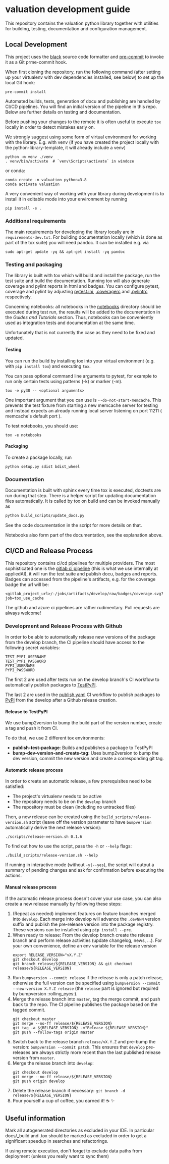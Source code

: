 # valuation development guide

This repository contains the valuation python library together with utilities
for building, testing, documentation and configuration management.

## Local Development

This project uses the [black](https://github.com/psf/black) source code formatter
and [pre-commit](https://pre-commit.com/) to invoke it as a Git prme-commit hook.

When first cloning the repository, run the following command (after
setting up your virtualenv with dev dependencies installed, see below) to set up
the local Git hook:

```shell script
pre-commit install
```

Automated builds, tests, generation of docu and publishing are handled by CI/CD
pipelines. You will find an initial version of the pipeline in this repo. Below
are further details on testing and documentation.

Before pushing your changes to the remote it is often useful to execute `tox`
locally in order to detect mistakes early on.

We strongly suggest using some form of virtual environment for working with the
library. E.g. with venv (if you have created the project locally with the
python-library-template, it will already include a venv)

```shell script
python -m venv ./venv
. venv/bin/activate  # `venv\Scripts\activate` in windoze
```

or conda:

```shell script
conda create -n valuation python=3.8
conda activate valuation
```

A very convenient way of working with your library during development is to
install it in editable mode into your environment by running

```shell script
pip install -e .
```


### Additional requirements

The main requirements for developing the library locally are in
`requirements-dev.txt`. For building documentation locally (which is done as
part of the tox suite) you will need pandoc. It can be installed e.g. via

```shell script
sudo apt-get update -yq && apt-get install -yq pandoc
```

### Testing and packaging

The library is built with tox which will build and install the package, run the
test suite and build the documentation. Running tox will also generate coverage
and pylint reports in html and badges. You can configure pytest, coverage and
pylint by adjusting [pytest.ini](pytest.ini), [.coveragerc](.coveragerc) and
[.pylintrc](.pylintrc) respectively.

Concerning notebooks: all notebooks in the [notebooks](notebooks) directory should
be executed during test run, the results will be added to the documentation in the
_Guides and Tutorials_ section. Thus, notebooks can be conveniently used as integration tests and documentation at the same time.

Unfortunately that is not currently the case as they need to be fixed and updated.

#### Testing

You can run the build by installing tox into your virtual environment (e.g. with
`pip install tox`) and executing `tox`.

You can pass optional command line arguments to pytest, for example to run only certain tests using patterns (-k) or marker (-m).

`tox -e py38 -- <optional arguments>`

One important argument that you can use is `--do-not-start-memcache`. This prevents
the test fixture from starting a new memcache server for testing and instead expects
an already running local server listening on port 11211 ( memcache's default port ).

To test notebooks, you should use:

```shell
tox -e notebooks
```

#### Packaging

To create a package locally, run
```shell script
python setup.py sdist bdist_wheel
```

### Documentation

Documentation is built with sphinx every time tox is executed, doctests are run
during that step. There is a helper script for updating documentation files
automatically. It is called by tox on build and can be invoked manually as

```bash
python build_scripts/update_docs.py
```
See the code documentation in the script for more details on that.

Notebooks also form part of the documentation, see the explanation above.


## CI/CD and Release Process

This repository contains ci/cd pipelines for multiple providers. The most
sophisticated one is the [gitlab ci pipeline](.gitlab-ci.yml) (this is what we
use internally at appliedAI), it will run the test suite and publish docu,
badges and reports. Badges can accessed from the pipeline's artifacts, e.g. for
the coverage badge the url will be:

```
<gitlab_project_url>/-/jobs/artifacts/develop/raw/badges/coverage.svg?job=tox_use_cache
```

The github and azure ci pipelines are rather rudimentary. Pull requests are
always welcome!

### Development and Release Process with Github

In order to be able to automatically release new versions of the package from
the develop branch, the CI pipeline should have access to the following
secret variables:

```
TEST_PYPI_USERNAME
TEST_PYPI_PASSWORD
PYPI_USERNAME
PYPI_PASSWORD
```

The first 2 are used after tests run on the develop branch's CI workflow 
to automatically publish packages to [TestPyPI](https://test.pypi.org/).

The last 2 are used in the [publish.yaml](.github/workflows/publish.yaml) CI workflow
to publish packages to [PyPI](https://pypi.org/) from the develop after a Github release creation.

#### Release to TestPyPI

We use bump2version to bump the build part of the version number, 
create a tag and push it from CI.

To do that, we use 2 different tox environments:

- **publish-test-package**: Builds and publishes a package to TestPyPI
- **bump-dev-version-and-create-tag**: Uses bump2version to bump the dev version, 
  commit the new version and create a corresponding git tag.

#### Automatic release process

In order to create an automatic release, a few prerequisites need to be
satisfied:

- The project's virtualenv needs to be active
- The repository needs to be on the `develop` branch
- The repository must be clean (including no untracked files)

Then, a new release can be created using the `build_scripts/release-version.sh`
script (leave off the version parameter to have `bumpversion` automatically
derive the next release version):

```shell script
./scripts/release-version.sh 0.1.6
```

To find out how to use the script, pass the `-h` or `--help` flags:

```shell script
./build_scripts/release-version.sh --help
```

If running in interactive mode (without `-y|--yes`), the script will output a
summary of pending changes and ask for confirmation before executing the
actions.

#### Manual release process
If the automatic release process doesn't cover your use case, you can also
create a new release manually by following these steps:

1. (Repeat as needed) implement features on feature branches merged into
  `develop`. Each merge into develop will advance the `.devNNN` version suffix
   and publish the pre-release version into the package registry. These versions
   can be installed using `pip install --pre`.
2. When ready to release: From the develop branch create the release branch and
   perform release activities (update changelog, news, ...). For your own
   convenience, define an env variable for the release version
    ```shell script
    export RELEASE_VERSION="vX.Y.Z"
    git checkout develop
    git branch release/${RELEASE_VERSION} && git checkout release/${RELEASE_VERSION}
    ```
3. Run `bumpversion --commit release` if the release is only a patch release,
   otherwise the full version can be specified using 
   `bumpversion --commit --new-version X.Y.Z release`
   (the `release` part is ignored but required by bumpversion :rolling_eyes:).
4. Merge the release branch into `master`, tag the merge commit, and push back to the repo. 
   The CI pipeline publishes the package based on the tagged commit.
    ```shell script
    git checkout master
    git merge --no-ff release/${RELEASE_VERSION}
    git tag -a ${RELEASE_VERSION} -m"Release ${RELEASE_VERSION}"
    git push --follow-tags origin master
    ```
5. Switch back to the release branch `release/vX.Y.Z` and pre-bump the version:
   `bumpversion --commit patch`. This ensures that `develop` pre-releases are
   always strictly more recent than the last published release version from 
   `master`.
6. Merge the release branch into `develop`:
    ```shell script
    git checkout develop
    git merge --no-ff release/${RELEASE_VERSION}
    git push origin develop
    ```
6. Delete the release branch if necessary: 
   `git branch -d release/${RELEASE_VERSION}`
7. Pour yourself a cup of coffee, you earned it! :coffee: :sparkles:

## Useful information

Mark all autogenerated directories as excluded in your IDE. In particular
docs/_build and .tox should be marked as excluded in order to get a significant
speedup in searches and refactorings.

If using remote execution, don't forget to exclude data paths from deployment
(unless you really want to sync them)
